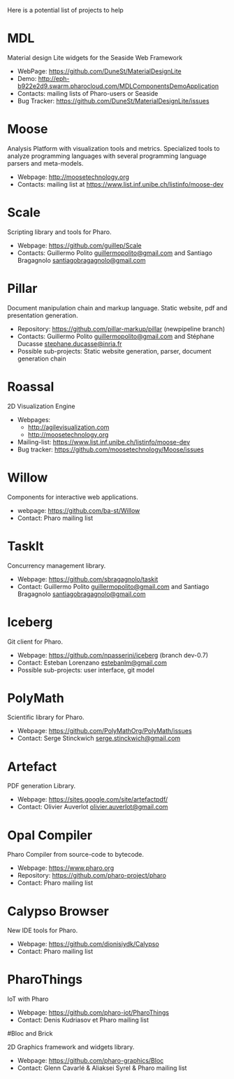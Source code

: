 Here is a potential list of projects to help 

# MDL
Material design Lite widgets for the Seaside Web Framework
 - WebPage: https://github.com/DuneSt/MaterialDesignLite
 - Demo: http://eph-b922e2d9.swarm.pharocloud.com/MDLComponentsDemoApplication
 - Contacts: mailing lists of Pharo-users or Seaside
 - Bug Tracker: https://github.com/DuneSt/MaterialDesignLite/issues

# Moose
Analysis Platform with visualization tools and metrics. Specialized tools to analyze programming languages with several programming language parsers and meta-models.
 - Webpage: http://moosetechnology.org
 - Contacts: mailing list at https://www.list.inf.unibe.ch/listinfo/moose-dev

# Scale
Scripting library and tools for Pharo.
 - Webpage: https://github.com/guillep/Scale
 - Contacts: Guillermo Polito <guillermopolito@gmail.com> and Santiago Bragagnolo <santiagobragagnolo@gmail.com>

# Pillar
Document manipulation chain and markup language. Static website, pdf and presentation generation.
 - Repository: https://github.com/pillar-markup/pillar (newpipeline branch)
 - Contacts: Guillermo Polito <guillermopolito@gmail.com> and Stéphane Ducasse <stephane.ducasse@inria.fr>
 - Possible sub-projects: Static website generation, parser, document generation chain
 
# Roassal
2D Visualization Engine
 - Webpages: 
   - http://agilevisualization.com
   - http://moosetechnology.org
 - Mailing-list: https://www.list.inf.unibe.ch/listinfo/moose-dev
 - Bug tracker: https://github.com/moosetechnology/Moose/issues

# Willow
Components for interactive web applications.
 - webpage: https://github.com/ba-st/Willow
 - Contact: Pharo mailing list

# TaskIt
Concurrency management library.
  - Webpage: https://github.com/sbragagnolo/taskit
  - Contact: Guillermo Polito <guillermopolito@gmail.com> and Santiago Bragagnolo <santiagobragagnolo@gmail.com>

# Iceberg
Git client for Pharo.
  - Webpage: https://github.com/npasserini/iceberg (branch dev-0.7)
  - Contact: Esteban Lorenzano <estebanlm@gmail.com>
  - Possible sub-projects: user interface, git model

# PolyMath 
Scientific library for Pharo.
  - Webpage: https://github.com/PolyMathOrg/PolyMath/issues
  - Contact: Serge Stinckwich <serge.stinckwich@gmail.com>	

# Artefact	
PDF generation Library.
  - Webpage: https://sites.google.com/site/artefactpdf/
  - Contact: Olivier Auverlot <olivier.auverlot@gmail.com>
  
# Opal Compiler
Pharo Compiler from source-code to bytecode.
  - Webpage: https://www.pharo.org
  - Repository: https://github.com/pharo-project/pharo
  - Contact: Pharo mailing list
  
# Calypso Browser
New IDE tools for Pharo.
  - Webpage: https://github.com/dionisiydk/Calypso
  - Contact: Pharo mailing list
  
 
# PharoThings
IoT with Pharo
  - Webpage: https://github.com/pharo-iot/PharoThings
  - Contact: Denis Kudriasov et Pharo mailing list

#Bloc and Brick

2D Graphics framework and widgets library.
 - Webpage: https://github.com/pharo-graphics/Bloc
 - Contact: Glenn Cavarlé & Aliaksei Syrel & Pharo mailing list
